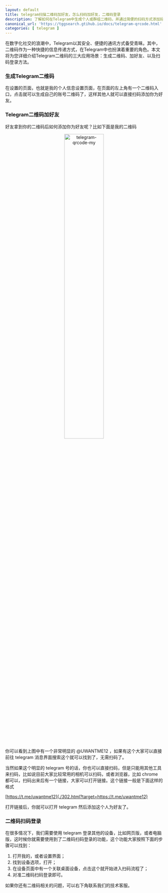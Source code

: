 ```yaml
---
layout: default
title: telegram扫描二维码加好友，怎么扫码加好友，二维码登录
description: 了解如何在Telegram中生成个人或群组二维码，并通过简便的扫码方式添加好友或加入群组。探索Telegram二维码的多种应用场景，以及在Web或移动端轻松实现扫码登录的方法。让您的Telegram通讯更加便捷高效！
canonical_url: 'https://tggsearch.gtihub.io/docs/telegram-qrcode.html'
categories: [ telegram ]
---
```

在数字化社交的浪潮中，Telegram以其安全、便捷的通讯方式备受青睐。其中，二维码作为一种快捷的信息传递方式，在Telegram中也扮演着重要的角色。本文将为您详细介绍Telegram二维码的三大应用场景：生成二维码、加好友、以及扫码登录方法。

### 生成Telegram二维码
在设置的页面，也就是我的个人信息设置页面，在页面的左上角有一个二维码入口，点击就可以生成自己的账号二维码了，这样其他人就可以直接扫码添加你为好友。

### Telegram二维码加好友
好友拿到你的二维码后如何添加你为好友呢？比如下面是我的二维码

<div align=center>
    <img alt="telegram-qrcode-my" src="https://cdn.jsdelivr.net/gh/tggsearch/tggsearch.github.io/assets/img/telegram-qrcode-my.webp" class="page-img" width="50%" onerror="this.onerror=null;this.src='/assets/img/telegram-qrcode-my.webp'" />
</div>

你可以看到上图中有一个非常明显的 @UWANTME12 ，如果有这个大家可以直接前往 telegram 消息界面搜索这个就可以找到了，无需扫码了。

当然如果这个明显的 telegram 号的话，你也可以直接扫码，但是只能用其他工具来扫码，比如说目前大家比较常用的相机可以扫码，或者浏览器，比如 chrome 都可以，扫码出来后有一个链接，大家可以打开链接。这个链接一般是下面这样的格式

[https://t.me/uwantme12](./302.html?target=https://t.me/uwantme12)

打开链接后，你就可以打开 telegram 然后添加这个人为好友了。

### 二维码扫码登录
在很多情况下，我们需要使用 telegram 登录其他的设备，比如网页版，或者电脑版，这时候你就需要使用到了二维码扫码登录的功能，这个功能大家按照下面的步骤可以找到：

1. 打开我的，或者设置界面；
2. 找到设备选项，打开；
3. 在设备页面中有一个关联桌面设备，点击这个就开始进入扫码流程了；
4. 对准二维码扫码登录即可。

如果你还有二维码相关的问题，可以右下角联系我们的技术客服。